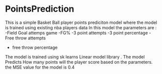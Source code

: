 # PointsPrediction
This is a simple Basket Ball player points prediciton model where the model is trained using existing nba players data
In this model the parameters are :
-Field Goal attemps game
-FG%
-3 point attempts 
-3 point percentage
-Free throw attempts
- free throw percentage

 The model is trained using sk learns Linear model library .
 The model Predicts How many points will the player score based on the parameters.
the MSE value for the model is 0.4

